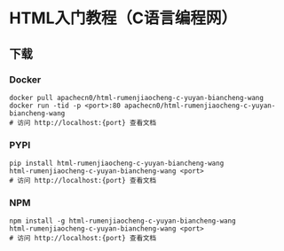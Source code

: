 # HTML入门教程（C语言编程网）

## 下载

### Docker

```
docker pull apachecn0/html-rumenjiaocheng-c-yuyan-biancheng-wang
docker run -tid -p <port>:80 apachecn0/html-rumenjiaocheng-c-yuyan-biancheng-wang
# 访问 http://localhost:{port} 查看文档
```

### PYPI

```
pip install html-rumenjiaocheng-c-yuyan-biancheng-wang
html-rumenjiaocheng-c-yuyan-biancheng-wang <port>
# 访问 http://localhost:{port} 查看文档
```

### NPM

```
npm install -g html-rumenjiaocheng-c-yuyan-biancheng-wang
html-rumenjiaocheng-c-yuyan-biancheng-wang <port>
# 访问 http://localhost:{port} 查看文档
```